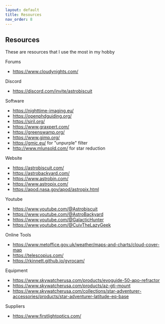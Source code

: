 ```yaml
---
layout: default
title: Resources
nav_order: 8
---
```

## Resources

These are resources that I use the most in my hobby

Forums

- <https://www.cloudynights.com/>

Discord
- <https://discord.com/invite/astrobiscuit>

Software

- <https://nighttime-imaging.eu/>
- <https://openphdguiding.org/>
- <https://siril.org/>
- <https://www.graxpert.com/>
- <https://greenswamp.org/>
- <https://www.gimp.org/>
- <https://gmic.eu/> for "unpurple" filter
- <http://www.mlunsold.com/> for star reduction

Website

- <https://astrobiscuit.com/>
- <https://astrobackyard.com/>
- <https://www.astrobin.com/>
- <https://www.astropix.com/>
- <https://apod.nasa.gov/apod/astropix.html>

Youtube

- <https://www.youtube.com/@Astrobiscuit>
- <https://www.youtube.com/@AstroBackyard>
- <https://www.youtube.com/@GalacticHunter>
- <https://www.youtube.com/@CuivTheLazyGeek>


Online Tools

- <https://www.metoffice.gov.uk/weather/maps-and-charts/cloud-cover-map>
- <https://telescopius.com/>
- <https://rkinnett.github.io/gyrocam/>

Equipment

- <https://www.skywatcherusa.com/products/evoguide-50-apo-refractor>
- <https://www.skywatcherusa.com/products/az-gti-mount>
- <https://www.skywatcherusa.com/collections/star-adventurer-accessories/products/star-adventurer-latitude-eq-base>

Suppliers

- <https://www.firstlightoptics.com/>
